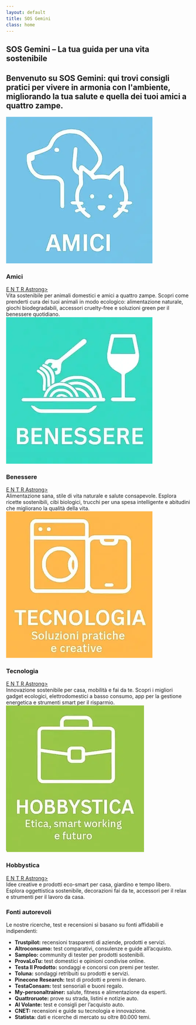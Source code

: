 ```yaml
---
layout: default
title: SOS Gemini
class: home
---
```


<main class="layout-wrapper">

  <!-- 📝 INTRODUZIONE -->
  <section class="intro">
    <h1 class="main-title-centered">SOS Gemini – La tua guida per una vita sostenibile</h1>
    <h2 class="small-title">
      Benvenuto su SOS Gemini: qui trovi consigli pratici per vivere in armonia con l'ambiente, migliorando la tua salute e quella dei tuoi amici a quattro zampe.
    </h2>
  </section>

  <!-- 🔲 GRIGLIA QUADRATI -->
  <section class="square-grid">

  <div class="content-square">
    <img src="/assets/img/ICO-Amici.webp" alt="Animali domestici e amici a quattro zampe">
    <h3>Amici</h3>
    <div class="description"><a href="/benessere/" class="entra-link"><stron>E N T R A</stron>strong></a>
      <br>Vita sostenibile per animali domestici e amici a quattro zampe. Scopri come prenderti cura dei tuoi animali in modo ecologico: alimentazione naturale, giochi biodegradabili, accessori cruelty-free e soluzioni green per il benessere quotidiano.</div>
  </div>

  <div class="content-square">
    <img src="/assets/img/ICO-Benessere.webp" alt="Alimentazione sana e salute consapevole">
    <h3>Benessere</h3>
    <div class="description"><a href="/benessere/" class="entra-link"><stron>E N T R A</stron>strong></a>
      <br>Alimentazione sana, stile di vita naturale e salute consapevole. Esplora ricette sostenibili, cibi biologici, trucchi per una spesa intelligente e abitudini che migliorano la qualità della vita.</div>
  </div>

  <div class="content-square">
    <img src="/assets/img/ICO-Tecnologia.webp" alt="Tecnologia ecologica e fai da te sostenibile">
    <h3>Tecnologia</h3>
    <div class="description"><a href="/benessere/" class="entra-link"><stron>E N T R A</stron>strong></a>
    <br><div class="description">Innovazione sostenibile per casa, mobilità e fai da te. Scopri i migliori gadget ecologici, elettrodomestici a basso consumo, app per la gestione energetica e strumenti smart per il risparmio.</div>
  </div>

  <div class="content-square">
    <img src="/assets/img/ICO-Hobbystica.webp" alt="Hobby creativi e lavoro etico da casa">
    <h3>Hobbystica</h3>
    <div class="description"><a href="/benessere/" class="entra-link"><stron>E N T R A</stron>strong></a>
    <br><div class="description">Idee creative e prodotti eco-smart per casa, giardino e tempo libero. Esplora oggettistica sostenibile, decorazioni fai da te, accessori per il relax e strumenti per il lavoro da casa.</div>
  </div>

</section>

  <!-- 📚 FONTI AUTOREVOLI -->
  <section class="text-block">
    <h3>Fonti autorevoli</h3>
    <p>Le nostre ricerche, test e recensioni si basano su fonti affidabili e indipendenti:</p>
    <ul>
      <li><strong>Trustpilot:</strong> recensioni trasparenti di aziende, prodotti e servizi.</li>
      <li><strong>Altroconsumo:</strong> test comparativi, consulenze e guide all’acquisto.</li>
      <li><strong>Sampleo:</strong> community di tester per prodotti sostenibili.</li>
      <li><strong>ProvaLoTu:</strong> test domestici e opinioni condivise online.</li>
      <li><strong>Testa Il Prodotto:</strong> sondaggi e concorsi con premi per tester.</li>
      <li><strong>Toluna:</strong> sondaggi retribuiti su prodotti e servizi.</li>
      <li><strong>Pinecone Research:</strong> test di prodotti e premi in denaro.</li>
      <li><strong>TestaConsam:</strong> test sensoriali e buoni regalo.</li>
      <li><strong>My-personaltrainer:</strong> salute, fitness e alimentazione da esperti.</li>
      <li><strong>Quattroruote:</strong> prove su strada, listini e notizie auto.</li>
      <li><strong>Al Volante:</strong> test e consigli per l’acquisto auto.</li>
      <li><strong>CNET:</strong> recensioni e guide su tecnologia e innovazione.</li>
      <li><strong>Statista:</strong> dati e ricerche di mercato su oltre 80.000 temi.</li>
    </ul>
  </section>

</main>
